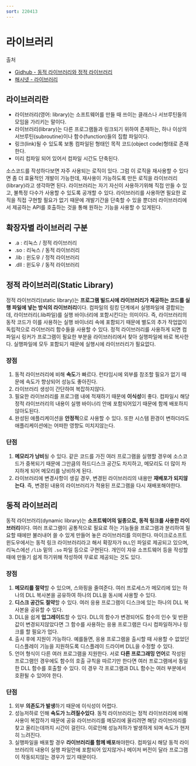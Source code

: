 ```yaml
---
sort: 220413
---
```


# 라이브러리

출처
* [Gidhub - 동적 라이브러리와 정적 라이브러리](https://goodgid.github.io/Static-VS-Dynamic-Libray/)
* [해시넷 - 라이브러리](http://wiki.hash.kr/index.php/%EB%9D%BC%EC%9D%B4%EB%B8%8C%EB%9F%AC%EB%A6%AC)

## 라이브러리란

* 라이브러리(영어: library)는 소프트웨어를 만들 때 쓰이는 클래스나 서브루틴들의 모임을 가리키는 말이다.
* 라이브러리(library)는 다른 프로그램들과 링크되기 위하여 존재하는, 하나 이상의 서브루틴(subroutine)이나 함수(function)들의 집합 파일이다.
* 링크(link)될 수 있도록 보통 컴파일된 형태인 목적 코드(object code)형태로 존재한다.
* 미리 컴파일 되어 있어서 컴파일 시간도 단축된다.

소스코드를 작성하다보면 자주 사용되는 로직이 있다. 그럼 이 로직을 재사용할 수 있다면 좀 더 효율적인 개발이 가능한데, 재사용이 가능하도록 만든 로직을 라이브러리(library)라고 생각하면 된다. 라이브러리는 자기 자신이 사용하기위해 직접 만들 수 있고, 불특정 다수가 사용할 수 있도록 공개할 수 있다. 라이브러리를 사용하면 필요한 로직을 직접 구현할 필요가 없기 때문에 개발기간을 단축할 수 있을 뿐더러 라이브러리에서 제공하는 API를 호출하는 것을 통해 원하는 기능을 사용할 수 있게된다.

## 확장자별 라이브러리 구분

* .a : 리눅스 / 정적 라이브러리
* .so : 리눅스 / 동적 라이브러리
* .lib : 윈도우 / 정적 라이브러리
* .dll : 윈도우 / 동적 라이브러리

## 정적 라이브러리(Static Library)

정적 라이브러리(static library)는 **프로그램 빌드시에 라이브러리가 제공하는 코드를 실행 파일에 넣는 방식의 라이브러리**이다. 컴파일의 링킹 단계에서 실행파일에 결합되는데, 라이브러리(.lib파일)를 실행 바이너리에 포함시킨다는 의미이다. 즉, 라이브러리의 동작 코드가 이를 사용하는 실행 바이너리 속에 포함되기 때문에 별도의 추가 작업없이 독립적으로 라이브러리 함수들을 사용할 수 있다. 정적 라이브러리를 사용하게 되면 컴파일시 링커가 프로그램이 필요한 부분을 라이브러리에서 찾아 실행파일에 바로 복사한다. 실행파일에 모두 포함되기 때문에 실행시에 라이브러리가 필요없다.

### 장점
1. 동적 라이브러리에 비해 **속도**가 빠르다. 런타임시에 외부를 참조할 필요가 없기 때문에 속도가 향상되어 성능도 좋아진다.
2. 라이브러리 생성이 간단하여 복잡하지않다.
3. 필요한 라이브러리를 프로그램 내에 적재하기 때문에 **이식성**이 좋다. 컴파일시 해당 정적 라이브러리의 내용이 실행 바이너리 안에 포함되어있기 때문에 함께 배포하지 않아도된다.
4. 완성된 애플리케이션을 **안정적**으로 사용할 수 있다. 또한 시스템 환경이 변하더라도 애플리케이션에는 어떠한 영향도 미치지않는다.

### 단점
1. **메모리가 낭비**될 수 있다. 같은 코드를 가진 여러 프로그램을 실행할 경우에 소스코드가 중복되기 때문에 그만큼의 하드디스크 공간도 차지하고, 메모리도 더 많이 차지하게 되어 메모리를 낭비하게 된다.
2. 라이브러리에 변경사항이 생길 경우, 변경된 라이브러리의 내용만 **재배포가 되지않는다**. 즉, 변경된 내용의 라이브러리가 적용된 프로그램을 다시 재배포해야한다.

## 동적 라이브러리

동적 라이브러리(dynamic library)는 **소프트웨어의 일종으로, 동적 링크를 사용한 라이브러리**이다. 여러 프로그램이 공통적으로 필요로 하는 기능들을 프로그램과 분리하여 필요할 때에만 불러내어 쓸 수 있게 만들어 놓은 라이브러리를 의미한다. 마이크로소프트 윈도우에서는 동적 링크 라이브러리라고 해서 확장자가 `DLL`인 파일로 제공되고 있으며, 리눅스에선 `/lib` 밑의 `.so` 파일 등으로 구현된다. 개인이 자유 소프트웨어 등을 작성할 때에 만들기 쉽게 하기위해 작성하여 무료로 제공되는 것도 있다.

### 장점
1. **메모리를 절약**할 수 있으며, 스와핑을 줄여준다. 여러 프로세스가 메모리에 있는 하나의 DLL 복사본을 공유하여 하나의 DLL을 동시에 사용할 수 있다.
2. **디스크 공간도 절약**할 수 있다. 여러 응용 프로그램이 디스크에 있는 하나의 DLL 복사본을 공유할 수 있다.
3. DLL을 쉽게 **업그레이드**할 수 있다. DLL의 함수가 변경되어도 함수의 인수 및 반환 값이 변경되지않았다면 그 함수를 사용하는 응용 프로그램은 다시 컴파일하거나 링크를 할 필요가 업다.
4. 출시 후에 지원이 가능하다. 예를들면, 응용 프로그램을 출시할 때 사용할 수 없었던 디스플레이 기능을 지원하도록 디스플레이 드라이버 DLL을 수정할 수 있다. 
5. 언어 형식이 다른 여러 프로그램을 지원한다. 서로 **다른 프로그래밍 언어**로 작성된 프로그램인 경우에도 함수의 호출 규칙을 따르기만 한다면 여러 프로그램에서 동일한 DLL 함수를 호출할 수 있다. 이 경우 각 프로그램과 DLL 함수는 여러 부분에서 호환될 수 있어야 한다.

### 단점
1. 외부 **의존도가 발생**하기 때문에 이식성이 어렵다.
2. 성능저하로 인해 **속도가 느려질수있다**. 동적 라이브러리는 정적 라이브러리에 비해 사용이 복잡하기 때문에 공유 라이브러리를 메모리에 올리려면 해당 라이브러리를 찾고 올리는데까지 시간이 걸린다. 이로인해 성능저하가 발생하게 되며 속도가 현저히 느려진다.
3. 실행파일을 배포할 경우 **라이브러리를 함께 배포**해야한다. 컴파일시 해당 동적 라이브러리의 내용이 실행 파일안에 포함되어 있지않거나 메이저 버전이 달라 프로그램이 작동되지않는 경우가 있기 때문이다.